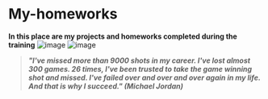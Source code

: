 # My-homeworks
**In this place are my projects and homeworks completed during the training**
![image](https://user-images.githubusercontent.com/95427268/144517469-7a638715-746e-4c19-90fa-86e94d142eac.png)
![image](https://user-images.githubusercontent.com/95427268/144517759-378606b7-8ec0-49a5-bc44-0712a235dccf.png)
> ***"I've missed more than 9000 shots in my career. I've lost almost 300 games. 26 times, I've been trusted to take the game winning shot and missed. I've failed over and over and over again in my life. And that is why I succeed." (Michael Jordan)***

